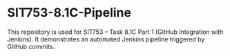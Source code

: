 # SIT753-8.1C-Pipeline
This repository is used for SIT753 – Task 8.1C Part 1 (GitHub Integration with Jenkins).
It demonstrates an automated Jenkins pipeline triggered by GitHub commits.
